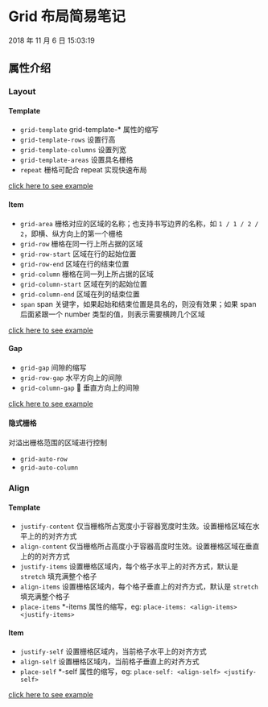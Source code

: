 # Grid 布局简易笔记

2018 年 11 月 6 日 15:03:19

## 属性介绍

### Layout

#### Template

- `grid-template` grid-template-\* 属性的缩写
- `grid-template-rows` 设置行高
- `grid-template-columns` 设置列宽
- `grid-template-areas` 设置具名栅格
- `repeat` 栅格可配合 repeat 实现快速布局

<a href="http://jsfiddle.net/cool_conan/j7pyfbv0/3/embedded/result,html,css/" target="_blank">click here to see example</a>

#### Item

- `grid-area` 栅格对应的区域的名称；也支持书写边界的名称，如 `1 / 1 / 2 / 2`，即横、纵方向上的第一个栅格
- `grid-row` 栅格在同一行上所占据的区域
- `grid-row-start` 区域在行的起始位置
- `grid-row-end` 区域在行的结束位置
- `grid-column` 栅格在同一列上所占据的区域
- `grid-column-start` 区域在列的起始位置
- `grid-column-end` 区域在列的结束位置
- `span` span 关键字，如果起始和结束位置是具名的，则没有效果；如果 span 后面紧跟一个 number 类型的值，则表示需要横跨几个区域

<a href="http://jsfiddle.net/cool_conan/jk45b9tx/embedded/result,html,css/" target="_blank">click here to see example</a>

#### Gap

- `grid-gap` 间隙的缩写
- `grid-row-gap` 水平方向上的间隙
- `grid-column-gap`  垂直方向上的间隙

<a href="http://jsfiddle.net/cool_conan/xszy8g1h/19/embedded/result,html,css/" target="_blank">click here to see example</a>

#### 隐式栅格

对溢出栅格范围的区域进行控制

- `grid-auto-row`
- `grid-auto-column`

### Align

#### Template

- `justify-content` 仅当栅格所占宽度小于容器宽度时生效。设置栅格区域在水平上的的对齐方式
- `align-content` 仅当栅格所占高度小于容器高度时生效。设置栅格区域在垂直上的的对齐方式
- `justify-items` 设置栅格区域内，每个格子水平上的对齐方式，默认是 `stretch` 填充满整个格子
- `align-items` 设置栅格区域内，每个格子垂直上的对齐方式，默认是 `stretch` 填充满整个格子
- `place-items` \*-items 属性的缩写，eg: `place-items: <align-items> <justify-items>`

#### Item

- `justify-self` 设置栅格区域内，当前格子水平上的对齐方式
- `align-self` 设置栅格区域内，当前格子垂直上的对齐方式
- `place-self` \*-self 属性的缩写，eg: `place-self: <align-self> <justify-self>`

<a href="http://jsfiddle.net/cool_conan/w8znp1gL/24/embedded/result,html,js,css" target="_blank">click here to see example</a>
